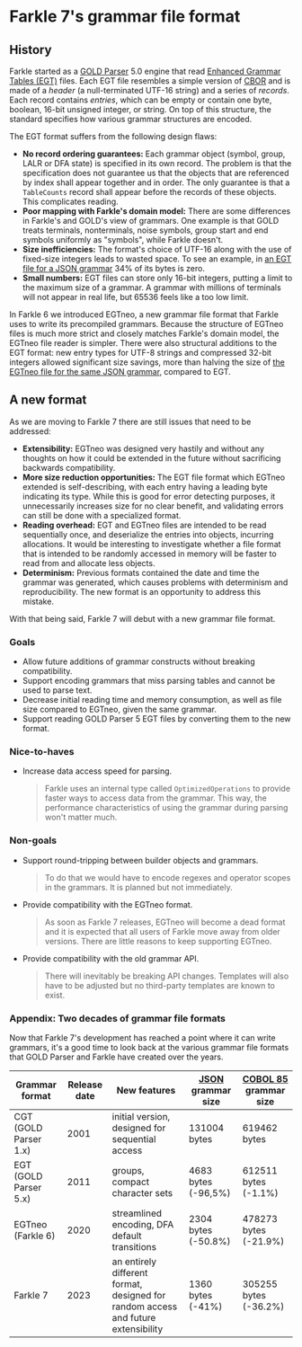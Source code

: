 # Farkle 7's grammar file format

## History

Farkle started as a [GOLD Parser](http://www.goldparser.org) 5.0 engine that read [Enhanced Grammar Tables (EGT)](http://www.goldparser.org/doc/egt/index.htm) files. Each EGT file resembles a simple version of [CBOR](https://cbor.io) and is made of a _header_ (a null-terminated UTF-16 string) and a series of _records_. Each record contains _entries_, which can be empty or contain one byte, boolean, 16-bit unsigned integer, or string. On top of this structure, the standard specifies how various grammar structures are encoded.

The EGT format suffers from the following design flaws:

* __No record ordering guarantees:__ Each grammar object (symbol, group, LALR or DFA state) is specified in its own record. The problem is that the specification does not guarantee us that the objects that are referenced by index shall appear together and in order. The only guarantee is that a `TableCounts` record shall appear before the records of these objects. This complicates reading.
* __Poor mapping with Farkle's domain model:__ There are some differences in Farkle's and GOLD's view of grammars. One example is that GOLD treats terminals, nonterminals, noise symbols, group start and end symbols uniformly as "symbols", while Farkle doesn't.
* __Size inefficiencies:__ The format's choice of UTF-16 along with the use of fixed-size integers leads to wasted space. To see an example, in [an EGT file for a JSON grammar](../../tests/resources/JSON.egt) 34% of its bytes is zero.
* __Small numbers:__ EGT files can store only 16-bit integers, putting a limit to the maximum size of a grammar. A grammar with millions of terminals will not appear in real life, but 65536 feels like a too low limit.

In Farkle 6 we introduced EGTneo, a new grammar file format that Farkle uses to write its precompiled grammars. Because the structure of EGTneo files is much more strict and closely matches Farkle's domain model, the EGTneo file reader is simpler. There were also structural additions to the EGT format: new entry types for UTF-8 strings and compressed 32-bit integers allowed significant size savings, more than halving the size of [the EGTneo file for the same JSON grammar](../../tests/resources/JSON.egtn), compared to EGT.

## A new format

As we are moving to Farkle 7 there are still issues that need to be addressed:

* __Extensibility:__ EGTneo was designed very hastily and without any thoughts on how it could be extended in the future without sacrificing backwards compatibility.
* __More size reduction opportunities:__ The EGT file format which EGTneo extended is self-describing, with each entry having a leading byte indicating its type. While this is good for error detecting purposes, it unnecessarily increases size for no clear benefit, and validating errors can still be done with a specialized format.
* __Reading overhead:__ EGT and EGTneo files are intended to be read sequentially once, and deserialize the entries into objects, incurring allocations. It would be interesting to investigate whether a file format that is intended to be randomly accessed in memory will be faster to read from and allocate less objects.
* __Determinism:__ Previous formats contained the date and time the grammar was generated, which causes problems with determinism and reproducibility. The new format is an opportunity to address this mistake.

With that being said, Farkle 7 will debut with a new grammar file format.

### Goals

* Allow future additions of grammar constructs without breaking compatibility.
* Support encoding grammars that miss parsing tables and cannot be used to parse text.
* Decrease initial reading time and memory consumption, as well as file size compared to EGTneo, given the same grammar.
* Support reading GOLD Parser 5 EGT files by converting them to the new format.

### Nice-to-haves

*
    Increase data access speed for parsing.

    > Farkle uses an internal type called `OptimizedOperations` to provide faster ways to access data from the grammar. This way, the performance characteristics of using the grammar during parsing won't matter much.

### Non-goals

*
    Support round-tripping between builder objects and grammars.

    > To do that we would have to encode regexes and operator scopes in the grammars. It is planned but not immediately.
*
    Provide compatibility with the EGTneo format.

    > As soon as Farkle 7 releases, EGTneo will become a dead format and it is expected that all users of Farkle move away from older versions. There are little reasons to keep supporting EGTneo.
*
    Provide compatibility with the old grammar API.

    > There will inevitably be breaking API changes. Templates will also have to be adjusted but no third-party templates are known to exist.

### Appendix: Two decades of grammar file formats

Now that Farkle 7's development has reached a point where it can write grammars, it's a good time to look back at the various grammar file formats that GOLD Parser and Farkle have created over the years.

|Grammar format|Release date|New features|[JSON](https://github.com/teo-tsirpanis/Farkle/blob/egt5/tests/resources/JSON.grm) grammar size|[COBOL 85](https://github.com/teo-tsirpanis/Farkle/blob/egt5/tests/resources/COBOL85.grm) grammar size|
|--------------|------------|------------|-----------------|------------------|
|CGT (GOLD Parser 1.x)|2001|initial version, designed for sequential access|131004 bytes|619462 bytes|
|EGT (GOLD Parser 5.x)|2011|groups, compact character sets|4683 bytes (-96,5%)|612511 bytes (-1.1%)|
|EGTneo (Farkle 6)|2020|streamlined encoding, DFA default transitions|2304 bytes (-50.8%)|478273 bytes (-21.9%)|
|Farkle 7|2023|an entirely different format, designed for random access and future extensibility|1360 bytes (-41%)|305255 bytes (-36.2%)|
